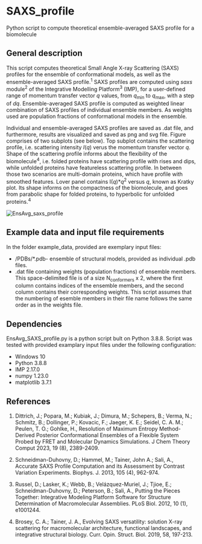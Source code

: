 # SAXS_profile
Python script to compute theoretical ensemble-averaged SAXS profile for a biomolecule


## General description

This script computes theoretical Small Angle X-ray Scattering (SAXS) profiles for the ensemble of conformational models, as well as the ensemble-averaged SAXS profile.<sup>1</sup> 
SAXS profiles are computed using _saxs_ module<sup>2</sup> of the Integrative Modelling Platform<sup>3</sup> (IMP), for a user-defined range of momentum transfer vector _q_ values, from _q_<sub>min</sub> to _q_<sub>max</sub>, with a step of _dq_.
Ensemble-averaged SAXS profile is computed as weighted linear combination of SAXS profiles of individual ensemble members. As weights used are population fractions of conformational models in the ensemble.

Individual and ensemble-averaged SAXS profiles are saved as .dat file, and furthermore, results are visualized and saved as png and svg file.
Figure comprises of two subplots (see below). Top subplot contains the scattering profile, i.e. scattering intensity _I_(_q_) verus the momentum transfer vector _q_. 
Shape of the scattering profile informs about the flexibility of the biomolecule<sup>4</sup>, i.e. folded proteins have scattering profile with rises and dips, while unfolded proteins have featureless scattering profile.
In between those two scenarios are multi-domain proteins, which have profile with smoothed features. 
Lover panel contains I(_q_)*_q_<sup>2</sup> versus _q_, known as Kratky plot. Its shape informs on the compactness of the biomolecule, and goes from parabolic shape for folded proteins, to hyperbolic for unfolded proteins.<sup>4</sup>


![EnsAvg_saxs_profile](https://github.com/mpopara/SAXS_profile/assets/40856779/a05738f4-d4a9-4b44-8b73-4c522a63018b)


## Example data and input file requirements

In the folder example_data, provided are exemplary input files:

* /PDBs/*.pdb- ensemble of structural models, provided as individual .pdb files.
* .dat file containing weights (population fractions) of ensemble members. This space-delimited file is of a size N<sub>conformers</sub> x 2, where the first column contains indices of the ensemble members,
 and the second column contains their corresponding weights. This script assumes that the numbering of esemble members in their file name follows the same order as in the weights file. 

## Dependencies

EnsAvg_SAXS_profile.py is a python script bult on Python 3.8.8. Script was tested with provided examplary input files under the following configuration:

* Windows 10
* Python 3.8.8
* IMP 2.17.0
* numpy 1.23.0
* matplotlib 3.7.1

## References
1. Dittrich, J.; Popara, M.; Kubiak, J.; Dimura, M.; Schepers, B.; Verma, N.; Schmitz,
B.; Dollinger, P.; Kovacic, F.; Jaeger, K. E.; Seidel, C. A. M.; Peulen, T. O.; Gohlke, H.,
Resolution of Maximum Entropy Method-Derived Posterior Conformational Ensembles of a
Flexible System Probed by FRET and Molecular Dynamics Simulations. J Chem Theory
Comput 2023, 19 (8), 2389-2409.

2. Schneidman-Duhovny, D.; Hammel, M.; Tainer, John A.; Sali, A., Accurate SAXS Profile Computation and its Assessment by Contrast Variation Experiments. Biophys. J. 2013, 105 (4), 962-974.

3. Russel, D.; Lasker, K.; Webb, B.; Velázquez-Muriel, J.; Tjioe, E.; Schneidman-Duhovny, D.; Peterson, B.; Sali, A., Putting the Pieces Together: Integrative Modeling Platform Software for Structure Determination of Macromolecular Assemblies. PLoS Biol. 2012, 10 (1), e1001244.

4. Brosey, C. A.; Tainer, J. A., Evolving SAXS versatility: solution X-ray scattering for macromolecular architecture, functional landscapes, and integrative structural biology. Curr. Opin. Struct. Biol. 2019, 58, 197-213.

